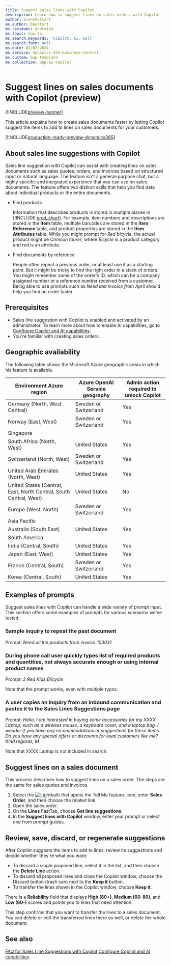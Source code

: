 ```yaml
---
title: Suggest sales lines with Copilot
description: Learn how to suggest lines on sales orders with Copilot.
author: brentholtorf
ms.author: bholtorf
ms.reviewer: andreipa
ms.topic: how-to
ms.search.keywords: 'Copilot, AI, sell'
ms.search.form: null
ms.date: 02/02/2024
ms.service: dynamics-365-business-central
ms.custom: bap-template
ms.collection: bap-ai-copilot
---
```


# Suggest lines on sales documents with Copilot (preview)

[!INCLUDE[preview-banner](includes/preview-banner.md)]

This article explains how to create sales documents faster by letting Copilot suggest the items to add to lines on sales documents for your customers.

[!INCLUDE[production-ready-preview-dynamics365](includes/production-ready-preview-dynamics365.md)]

## About sales line suggestions with Copilot

Sales line suggestion with Copilot can assist with creating lines on sales documents such as sales quotes, orders, and invoices based on structured input or natural language. The feature isn't a general-purpose chat, but a highly specific and integrated experience that you can use on sales documents. The feature offers two distinct skills that help you find data about individual products or the entire documents.

* Find products

  Information that describes products is stored in multiple places in [!INCLUDE [prod_short](includes/prod_short.md)]. For example, item numbers and descriptions are stored in the **Item** table, multiple barcodes are stored in the **Item Reference** table, and product properties are stored in the **Item Attributes** table. While you might prompt for *Red bicycle*, the actual product might be *Crimson tourer*, where *Bicycle* is a product category and *red* is an attribute.

* Find documents by reference

  People often repeat a previous order, or at least use it as a starting point. But it might be tricky to find the right order in a stack of orders. You might remember some of the order's ID, which can be a company assigned number or a reference number received from a customer. Being able to use prompts such as *Need last invoice from April* should help you find an order faster.

## Prerequisites

* Sales line suggestion with Copilot is enabled and activated by an administrator. To learn more about how to enable AI capabilities, go to [Configure Copilot and AI capabilities](enable-ai.md).
* You're familiar with creating sales orders.

## Geographic availability

The following table shows the Microsoft Azure geographic areas in which his feature is available.

|Environment Azure region  |Azure OpenAI Service geography   |Admin action required to unlock Copilot  |
|---------|---------|---------|
|Germany (North, West Central)     | Sweden or Switzerland        |  Yes       |
|Norway (East, West)     | Sweden or Switzerland        | Yes     |
|Singapore     |         |         |
|South Africa (North, West)     |   United States      |   Yes      |
|Switzerland (North, West)     |  Sweden or Switzerland       |    Yes     |
|United Arab Emirates (North, West)     |    United States     |   Yes     |
|United States (Central, East, North Central, South Central, West)     |   United States      |   No      |
|Europe (West, North)     |   Sweden or Switzerland      |   Yes      |
|Asia Pacific     |         |         |
|Australia (South East)     |   United States      |    Yes     |
|South America     |         |         |
|India (Central, South)     |    United States     |   Yes      |
|Japan (East, West)     |    United States     |    Yes     |
|France (Central, South)     |    Sweden or Switzerland     |    Yes     |
|Korea (Central, South)     |    United States     |    Yes     |

## Examples of prompts

Suggest sales lines with Copilot can handle a wide variety of prompt input. This section offers some examples of prompts for various scenarios we've tested.

### Sample inquiry to repeat the past document

Prompt: *Need all the products from invoice 103031*

### During phone call user quickly types list of required products and quantities, not always accurate enough or using internal product names

Prompt: *2 Red Kids Biicycle*

Note that the prompt works, even with multiple typos.

### A user copies an inquiry from an inbound communication and pastes it to the Sales Lines Suggestions page

Prompt: *Hello, I am interested in buying some accessories for my XXXX Laptop, such as a wireless mouse, a keyboard cover, and a laptop bag. I wonder if you have any recommendations or suggestions for these items. Do you have any special offers or discounts for loyal customers like me? Kind regards, M*

Note that XXXX Laptop is not included in search.

## Suggest lines on a sales document

This process describes how to suggest lines on a sales order. The steps are the same for sales quotes and invoices.

1. Select the ![Lightbulb that opens the Tell Me feature.](media/ui-search/search_small.png "Tell me what you want to do") icon, enter **Sales Order**, and then choose the related link.
1. Open the sales order.
1. On the **Lines** FastTab, choose **Get line suggestions**.
1. In the **Suggest lines with Copilot** window, enter your prompt or select one from prompt guides.

## Review, save, discard, or regenerate suggestions

After Copilot suggests the items to add to lines, review its suggestions and decide whether they're what you want:

* To discard a single proposed line, select it in the list, and then choose the **Delete Line** action.
* To discard all proposed lines and close the Copilot window, choose the Discard button (trash can) next to the **Keep it** button.
* To transfer the lines shown in the Copilot window, choose **Keep it**. 

There is a **Reliability** field that displays **High (80+)**, **Medium (60-80)**, and **Low (60-)** scores and points you to lines that need attention.

This step confirms that you want to transfer the lines to a sales document. You can delete or edit the transferred lines there as well, or delete the whole document.

## See also

[FAQ for Sales Line Suggestions with Copilot](faq-sales-suggest-sales-lines-with-copilot.md)
[Configure Copilot and AI capabilities](enable-ai.md)
